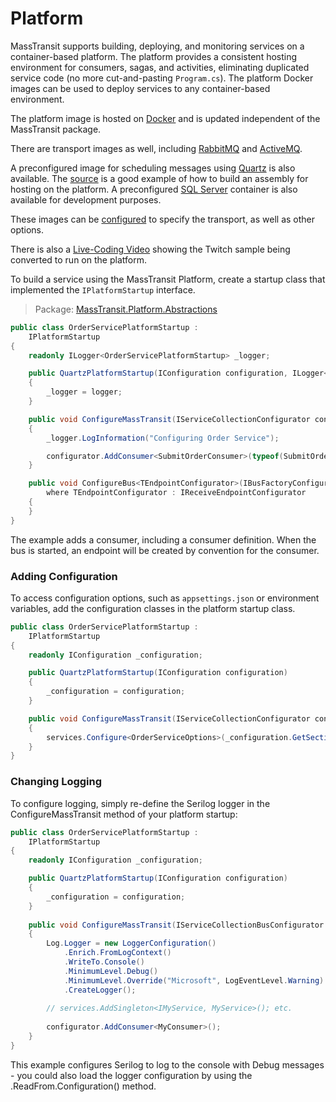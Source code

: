 # Platform

MassTransit supports building, deploying, and monitoring services on a container-based platform. The platform provides a consistent hosting environment for consumers, sagas, and activities, eliminating duplicated service code (no more cut-and-pasting `Program.cs`). The platform Docker images can be used to deploy services to any container-based environment.

The platform image is hosted on [Docker](https://hub.docker.com/r/masstransit/platform) and is updated independent of the MassTransit package.

There are transport images as well, including [RabbitMQ](https://hub.docker.com/r/masstransit/rabbitmq) and [ActiveMQ](https://hub.docker.com/r/masstransit/active).

A preconfigured image for scheduling messages using [Quartz](https://hub.docker.com/r/masstransit/quartz) is also available. The [source](https://github.com/MassTransit/Platform-Quartz) is a good example of how to build an assembly for hosting on the platform. A preconfigured [SQL Server](https://hub.docker.com/r/masstransit/sqlserver-quartz) container is also available for development purposes.

These images can be [configured](/platform/configuration) to specify the transport, as well as other options.

There is also a [Live-Coding Video](https://www.youtube.com/watch?v=-xEnO9H62lk) showing the Twitch sample being converted to run on the platform.

To build a service using the MassTransit Platform, create a startup class that implemented the `IPlatformStartup` interface.

> Package: [MassTransit.Platform.Abstractions](https://nuget.org/packages/MassTransit.Platform.Abstractions)

```cs
public class OrderServicePlatformStartup :
    IPlatformStartup
{
    readonly ILogger<OrderServicePlatformStartup> _logger;

    public QuartzPlatformStartup(IConfiguration configuration, ILogger<OrderServicePlatformStartup> logger)
    {
        _logger = logger;
    }

    public void ConfigureMassTransit(IServiceCollectionConfigurator configurator, IServiceCollection services)
    {
        _logger.LogInformation("Configuring Order Service");

        configurator.AddConsumer<SubmitOrderConsumer>(typeof(SubmitOrderConsumerDefinition));
    }

    public void ConfigureBus<TEndpointConfigurator>(IBusFactoryConfigurator<TEndpointConfigurator> configurator, IServiceProvider provider)
        where TEndpointConfigurator : IReceiveEndpointConfigurator
    {
    }
}
```

The example adds a consumer, including a consumer definition. When the bus is started, an endpoint will be created by convention for the consumer.

### Adding Configuration

To access configuration options, such as `appsettings.json` or environment variables, add the configuration classes in the platform startup class.

```cs
public class OrderServicePlatformStartup :
    IPlatformStartup
{
    readonly IConfiguration _configuration;

    public QuartzPlatformStartup(IConfiguration configuration)
    {
        _configuration = configuration;
    }

    public void ConfigureMassTransit(IServiceCollectionConfigurator configurator, IServiceCollection services)
    {
        services.Configure<OrderServiceOptions>(_configuration.GetSection("OrderService"));
    }
}
```

### Changing Logging

To configure logging, simply re-define the Serilog logger in the ConfigureMassTransit method of your platform startup:

```cs
public class OrderServicePlatformStartup :
    IPlatformStartup
{
    readonly IConfiguration _configuration;

    public QuartzPlatformStartup(IConfiguration configuration)
    {
        _configuration = configuration;
    }
    
    public void ConfigureMassTransit(IServiceCollectionBusConfigurator configurator, IServiceCollection services)
    {
        Log.Logger = new LoggerConfiguration()
            .Enrich.FromLogContext()
            .WriteTo.Console()
            .MinimumLevel.Debug()
            .MinimumLevel.Override("Microsoft", LogEventLevel.Warning)
            .CreateLogger();
        
        // services.AddSingleton<IMyService, MyService>(); etc.
        
        configurator.AddConsumer<MyConsumer>();
    }
}
```        

This example configures Serilog to log to the console with Debug messages - you could also load the logger configuration by using the .ReadFrom.Configuration() method.
